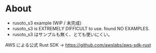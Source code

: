 # About

* rusoto_s3 example (WIP / 未完成)
* rusoto_s3 is EXTREMELY DIFFICULT to use. found NO EXAMPLES.
* rusoto_s3 はサンプルも無く、とても使いにくい。

AWS による公式 Rust SDK → https://github.com/awslabs/aws-sdk-rust
